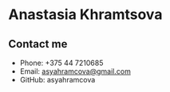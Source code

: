 # Anastasia Khramtsova
## Contact me
* Phone: +375 44 7210685
* Email: asyahramcova@gmail.com
* GitHub: asyahramcova
